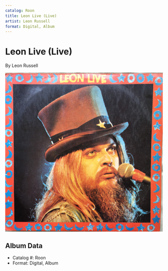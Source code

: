 ```yaml
---
catalog: Roon
title: Leon Live (Live)
artist: Leon Russell
format: Digital, Album
---
```


# Leon Live (Live)

By Leon Russell

![](../../assets/albumcovers/Leon_Russell-Leon_Live_Live.png)

## Album Data

- Catalog #: Roon
- Format: Digital, Album


